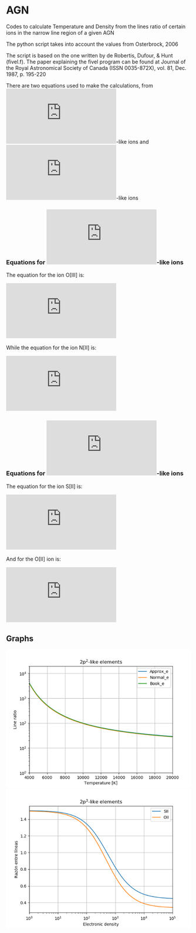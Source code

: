 # AGN
Codes to calculate Temperature and Density from the lines ratio of certain ions in the narrow line region of a given AGN

The python script takes into account the values from Osterbrock, 2006 


The script is based on the one written by de Robertis, Dufour, & Hunt (fivel.f). The paper explaining the fivel program can be found at Journal of the Royal Astronomical Society of Canada (ISSN 0035-872X), vol. 81, Dec. 1987, p. 195-220

There are two equations used to make the calculations, from ![2p2](https://latex.codecogs.com/gif.latex?2p%5E2)-like ions and ![2p3](https://latex.codecogs.com/gif.latex?2p%5E3)-like ions 

### Equations for ![2p2](https://latex.codecogs.com/gif.latex?2p%5E2)-like ions




The equation for the ion O[III] is:  

 ![oiii](https://latex.codecogs.com/gif.latex?%5Cfrac%7Bj_%7BDP%7D%7D%7Bj_%7BSD%7D%7D%3D0.054e%5E%7B32976/T%7D%5Cfrac%7B%5Cleft%5B%20%5Cfrac%7BNe%7D%7BT%5E%7B1/2%7D%7D&plus;2.44%5Ctimes%2010%5E5%5Cleft%28%201&plus;0.1107e%5E%7B-32976/T%7D%20%5Cright%29%20%5Cright%5D%7D%20%7B%5Cfrac%7BNe%7D%7BT%5E%7B1/2%7D%7D%20&plus;1692%7D)

While the equation for the ion N[II] is:

 ![nii](https://latex.codecogs.com/gif.latex?%5Cfrac%7Bj_%7BDP%7D%7D%7Bj_%7BSD%7D%7D%3D0.013e%5E%7B25000/T%7D%5Cfrac%7B%5Cleft%5B%20%5Cfrac%7BNe%7D%7BT%5E%7B1/2%7D%7D&plus;1.07%5Ctimes%2010%5E5%5Cleft%28%201&plus;0.106e%5E%7B-25000/T%7D%20%5Cright%29%20%5Cright%5D%7D%20%7B%5Cfrac%7BNe%7D%7BT%5E%7B1/2%7D%7D%20&plus;171%7D)


### Equations for ![2p3](https://latex.codecogs.com/gif.latex?2p%5E3)-like ions


The equation for the ion S[II] is:

 ![sii](https://latex.codecogs.com/gif.latex?%5Cfrac%7Bj_%7B6716%7D%7D%7Bj_%7B6731%7D%7D%3D%5Cfrac%7B3A_%7B6716%7D%7D%7B2A_%7B6731%7D%7D%5Cleft%28%20%5Cfrac%7BN_e%20C&plus;0.26A_%7B6731%7D%7D%7BN_e%20C&plus;0.26A_%7B6716%7D%7D%20%5Cright%29)

And for the O[II] ion is:

 ![oii](https://latex.codecogs.com/gif.latex?%5Cfrac%7Bj_%7B3726%7D%7D%7Bj_%7B3729%7D%7D%3D%5Cfrac%7B3A_%7B3726%7D%7D%7B2A_%7B3729%7D%7D%5Cleft%28%20%5Cfrac%7BN_e%20C&plus;1.60A_%7B3729%7D%7D%7BN_e%20C&plus;1.60A_%7B3726%7D%7D%20%5Cright%29)


## Graphs

![2p2](2p2.png)
![2p3](2p3.png)
